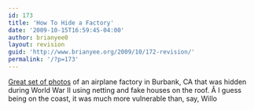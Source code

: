 ```yaml
---
id: 173
title: 'How To Hide a Factory'
date: '2009-10-15T16:59:45-04:00'
author: brianyee0
layout: revision
guid: 'http://www.brianyee.org/2009/10/172-revision/'
permalink: '/?p=173'
---
```


[Great set of photos](http://thinkorthwim.com/2007/08/19/1034/) of an airplane factory in Burbank, CA that was hidden during World War II using netting and fake houses on the roof. Â I guess being on the coast, it was much more vulnerable than, say, Willo